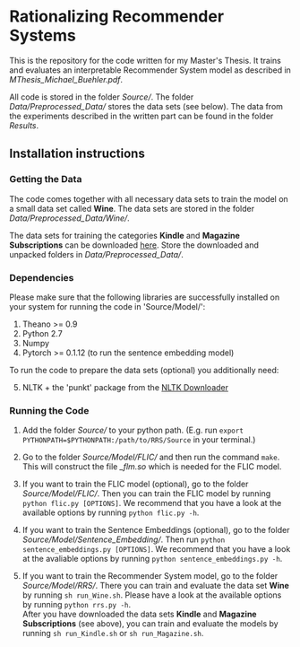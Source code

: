 # Rationalizing Recommender Systems

This is the repository for the code written for my Master's Thesis. It trains and evaluates an interpretable Recommender System model as described in *MThesis_Michael_Buehler.pdf*. 

All code is stored in the folder *Source/*. The folder *Data/Preprocessed_Data/* stores the data sets (see below). The data from the experiments described in the written part can be found in the folder *Results*.


## Installation instructions

### Getting the Data

The code comes together with all necessary data sets to train the model on a small data set called **Wine**.  The data sets are stored in the folder *Data/Preprocessed_Data/Wine/*.

The data sets for training the categories **Kindle** and **Magazine Subscriptions** can be downloaded [here](https://polybox.ethz.ch/index.php/s/w2qGeO8Eh9KLdps). Store the downloaded and unpacked folders in *Data/Preprocessed_Data/*.

### Dependencies

Please make sure that the following libraries are successfully installed on your system for running the code in 'Source/Model/':

1. Theano >= 0.9
2. Python 2.7
3. Numpy
4. Pytorch >= 0.1.12 (to run the sentence embedding model)


To run the code to prepare the data sets (optional) you additionally need:

5. NLTK + the 'punkt' package from the [NLTK Downloader](http://www.nltk.org/data.html)

### Running the Code

1) Add the folder *Source/* to your python path. (E.g. run `export PYTHONPATH=$PYTHONPATH:/path/to/RRS/Source` in your terminal.) 

2) Go to the folder *Source/Model/FLIC/* and then run the command `make`. This will construct the file *_flm.so* which is needed for the FLIC model.

3) If you want to train the FLIC model (optional), go to the folder *Source/Model/FLIC/*. Then you can train the FLIC model by running `python flic.py [OPTIONS]`. We recommend that you have a look at the available options  by running `python flic.py -h`.

4) If you want to train the Sentence Embeddings (optional), go to the folder *Source/Model/Sentence_Embedding/*. Then run `python sentence_embeddings.py [OPTIONS]`. We recommend that you have a look at the avaliable options by running `python sentence_embeddings.py -h`.

5) If you want to train the Recommender System model, go to the folder *Source/Model/RRS/*. There you can train and evaluate the data set **Wine** by running `sh run_Wine.sh`. Please have a look at the available options by running `python rrs.py -h`.  
After you have downloaded the data sets **Kindle** and **Magazine Subscriptions** (see above), you can train and evaluate the models by running `sh run_Kindle.sh` or `sh run_Magazine.sh`.

